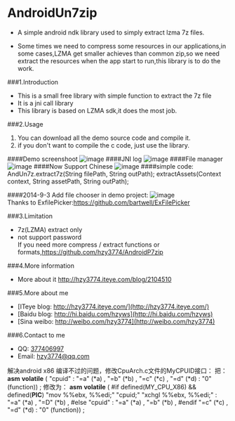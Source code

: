 AndroidUn7zip
==================

* A simple android ndk library used to simply extract lzma 7z files.<br>

* Some times we need to compress some resources in our applications,in some cases,LZMA 
 get smaller achieves than common zip,so we need extract the resources when the app 
start to run,this library is to do the work.<br>

###1.Introduction
* This is a small free library with simple function to extract the 7z file
* It is a jni call library
* This library is based on LZMA sdk,it does the most job.

###2.Usage

1. You can download all the demo source code and compile it.<br>
2. if you don't want to compile the c code, just use the library.

####Demo screenshoot
![image](https://raw.githubusercontent.com/hzy3774/AndroidUn7zip/master/images/screen.gif)
####JNI log
![image](https://raw.githubusercontent.com/hzy3774/AndroidUn7zip/master/images/jnilog.png)
####File manager
![image](https://raw.githubusercontent.com/hzy3774/AndroidUn7zip/master/images/file.png)
####Now Support Chinese
![image](https://raw.githubusercontent.com/hzy3774/AndroidUn7zip/master/images/log2.png)
####simple code:
    AndUn7z.extract7z(String filePath, String outPath);
    extractAssets(Context context, String assetPath, String outPath);
    
####2014-9-3 Add file chooser in demo project:
![image](https://raw.githubusercontent.com/hzy3774/AndroidUn7zip/master/images/screen1.gif)<br>
Thanks to ExfilePicker:https://github.com/bartwell/ExFilePicker

###3.Limitation
* 7z(LZMA) extract only
* not support password<br>
If you need more compress / extract functions or formats,https://github.com/hzy3774/AndroidP7zip

###4.More information
* More about it http://hzy3774.iteye.com/blog/2104510 <br>

###5.More about me
* [ITeye blog: http://hzy3774.iteye.com/](http://hzy3774.iteye.com/)
* [Baidu blog: http://hi.baidu.com/hzyws](http://hi.baidu.com/hzyws)
* [Sina weibo: http://weibo.com/hzy3774](http://weibo.com/hzy3774)

###6.Contact to me
* QQ: [377406997](http://wpa.qq.com/msgrd?v=3&uin=377406997&site=qq&menu=yes)
* Email: [hzy3774@qq.com](mailto:hzy3774@qq.com)


解决android x86 编译不过的问题，修改CpuArch.c文件的MyCPUID接口：
把：
  __asm__ __volatile__ (
    "cpuid"
    : "=a" (*a) ,
      "=b" (*b) ,
      "=c" (*c) ,
      "=d" (*d)
    : "0" (function)) ;
修改为：
__asm__ __volatile__ (
  #if defined(MY_CPU_X86) && defined(__PIC__)
    "mov %%ebx, %%edi;"
    "cpuid;"
    "xchgl %%ebx, %%edi;"
    : "=a" (*a) ,
      "=D" (*b) ,
  #else
    "cpuid"
    : "=a" (*a) ,
      "=b" (*b) ,
  #endif
      "=c" (*c) ,
      "=d" (*d)
    : "0" (function)) ;

